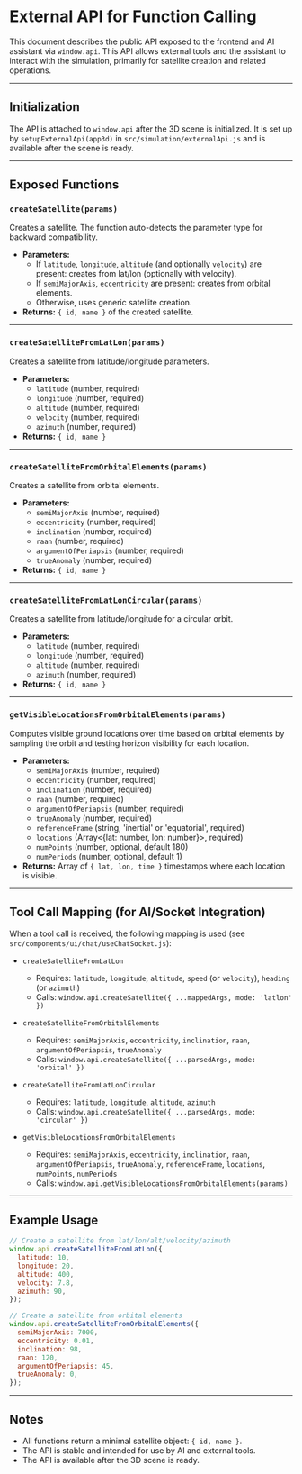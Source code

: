 # External API for Function Calling

This document describes the public API exposed to the frontend and AI assistant via `window.api`. This API allows external tools and the assistant to interact with the simulation, primarily for satellite creation and related operations.

---

## Initialization

The API is attached to `window.api` after the 3D scene is initialized. It is set up by `setupExternalApi(app3d)` in `src/simulation/externalApi.js` and is available after the scene is ready.

---

## Exposed Functions

### `createSatellite(params)`

Creates a satellite. The function auto-detects the parameter type for backward compatibility.

- **Parameters:**
  - If `latitude`, `longitude`, `altitude` (and optionally `velocity`) are present: creates from lat/lon (optionally with velocity).
  - If `semiMajorAxis`, `eccentricity` are present: creates from orbital elements.
  - Otherwise, uses generic satellite creation.
- **Returns:** `{ id, name }` of the created satellite.

---

### `createSatelliteFromLatLon(params)`

Creates a satellite from latitude/longitude parameters.

- **Parameters:**
  - `latitude` (number, required)
  - `longitude` (number, required)
  - `altitude` (number, required)
  - `velocity` (number, required)
  - `azimuth` (number, required)
- **Returns:** `{ id, name }`

---

### `createSatelliteFromOrbitalElements(params)`

Creates a satellite from orbital elements.

- **Parameters:**
  - `semiMajorAxis` (number, required)
  - `eccentricity` (number, required)
  - `inclination` (number, required)
  - `raan` (number, required)
  - `argumentOfPeriapsis` (number, required)
  - `trueAnomaly` (number, required)
- **Returns:** `{ id, name }`

---

### `createSatelliteFromLatLonCircular(params)`

Creates a satellite from latitude/longitude for a circular orbit.

- **Parameters:**
  - `latitude` (number, required)
  - `longitude` (number, required)
  - `altitude` (number, required)
  - `azimuth` (number, required)
- **Returns:** `{ id, name }`

---

### `getVisibleLocationsFromOrbitalElements(params)`

Computes visible ground locations over time based on orbital elements by sampling the orbit and testing horizon visibility for each location.

- **Parameters:**
  - `semiMajorAxis` (number, required)
  - `eccentricity` (number, required)
  - `inclination` (number, required)
  - `raan` (number, required)
  - `argumentOfPeriapsis` (number, required)
  - `trueAnomaly` (number, required)
  - `referenceFrame` (string, 'inertial' or 'equatorial', required)
  - `locations` (Array<{lat: number, lon: number}>, required)
  - `numPoints` (number, optional, default 180)
  - `numPeriods` (number, optional, default 1)
- **Returns:** Array of `{ lat, lon, time }` timestamps where each location is visible.

---

## Tool Call Mapping (for AI/Socket Integration)

When a tool call is received, the following mapping is used (see `src/components/ui/chat/useChatSocket.js`):

- `createSatelliteFromLatLon`

  - Requires: `latitude`, `longitude`, `altitude`, `speed` (or `velocity`), `heading` (or `azimuth`)
  - Calls: `window.api.createSatellite({ ...mappedArgs, mode: 'latlon' })`

- `createSatelliteFromOrbitalElements`

  - Requires: `semiMajorAxis`, `eccentricity`, `inclination`, `raan`, `argumentOfPeriapsis`, `trueAnomaly`
  - Calls: `window.api.createSatellite({ ...parsedArgs, mode: 'orbital' })`

- `createSatelliteFromLatLonCircular`

  - Requires: `latitude`, `longitude`, `altitude`, `azimuth`
  - Calls: `window.api.createSatellite({ ...parsedArgs, mode: 'circular' })`

- `getVisibleLocationsFromOrbitalElements`

  - Requires: `semiMajorAxis`, `eccentricity`, `inclination`, `raan`, `argumentOfPeriapsis`, `trueAnomaly`, `referenceFrame`, `locations`, `numPoints`, `numPeriods`
  - Calls: `window.api.getVisibleLocationsFromOrbitalElements(params)`

---

## Example Usage

```js
// Create a satellite from lat/lon/alt/velocity/azimuth
window.api.createSatelliteFromLatLon({
  latitude: 10,
  longitude: 20,
  altitude: 400,
  velocity: 7.8,
  azimuth: 90,
});

// Create a satellite from orbital elements
window.api.createSatelliteFromOrbitalElements({
  semiMajorAxis: 7000,
  eccentricity: 0.01,
  inclination: 98,
  raan: 120,
  argumentOfPeriapsis: 45,
  trueAnomaly: 0,
});
```

---

## Notes

- All functions return a minimal satellite object: `{ id, name }`.
- The API is stable and intended for use by AI and external tools.
- The API is available after the 3D scene is ready.
